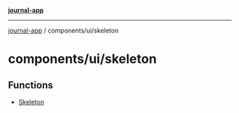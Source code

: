 [**journal-app**](../../../README.md)

***

[journal-app](../../../modules.md) / components/ui/skeleton

# components/ui/skeleton

## Functions

- [Skeleton](functions/Skeleton.md)
